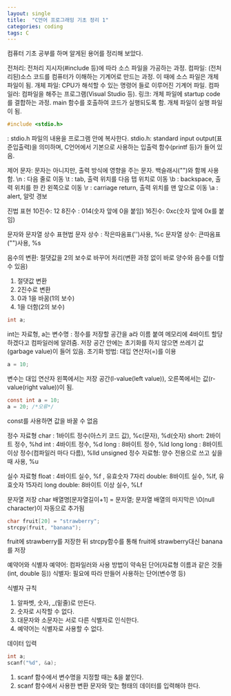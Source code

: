 ```yaml
---
layout: single
title:  "C언어 프로그래밍 기초 정리 1"
categories: coding
tags: C
---
```


컴퓨터 기초 공부를 하며 알게된 용어를 정리해 보았다.



전처리: 전처리 지시자(#include 등)에 따라 소스 파일을 가공하는 과정.
컴파일: (전처리된)소스 코드를 컴퓨터가 이해하는 기계어로 만드는 과정. 이 때에 소스 파일은 개체 파일이 됨.
개체 파일: CPU가 해석할 수 있는 명령어 들로 이루어진 기계어 파일.
컴파일러: 컴파일을 해주는 프로그램(Visual Studio 등).
링크: 개체 파일에 startup code를 결합하는 과정. main 함수를 호출하여 코드가 실행되도록 함. 개체 파일이 실행 파일이 됨.




```C
#include <stdio.h>
```
: stdio.h 파일의 내용을 프로그램 안에 복사한다.
stdio.h: standard input output(표준입출력)을 의미하며, C언어에서 기본으로 사용하는 입출력 함수(printf 등)가 들어 있음.



제어 문자: 문자는 아니지만, 출력 방식에 영향을 주는 문자. 백슬래시("\")와 함께 사용함.
\n : 다음 줄로 이동
\t : tab, 출력 위치를 다음 탭 위치로 이동
\b : backspace, 출력 위치를 한 칸 왼쪽으로 이동
\r : carriage return, 출력 위치를 맨 앞으로 이동
\a : alert, 알럿 경보



진법 표현
10진수: 12
8진수 : 014(숫자 앞에 0을 붙임)
16진수: 0xc(숫자 앞에 0x를 붙임)



문자와 문자열 상수 표현법
문자 상수  : 작은따옴표('')사용, %c
문자열 상수: 큰따옴표("")사용, %s




음수의 변환: 절댓값을 2의 보수로 바꾸어 처리(변환 과정 없이 바로 양수와 음수를 더할 수 있음)
1. 절댓값 변환
2. 2진수로 변환
3. 0과 1을 바꿈(1의 보수)
4. 1을 더함(2의 보수)




```C
int a;
```
int는 자료형, a는 변수명
: 정수를 저장할 공간을 a라 이름 붙여 메모리에 4바이트 할당하겠다고 컴파일러에 알려줌.
저장 공간 안에는 초기화를 하지 않으면 쓰레기 값(garbage value)이 들어 있음.
초기화 방법: 대입 연산자(=)를 이용

```C
a = 10;
```
변수는 대입 연산자 왼쪽에서는 저장 공간(l-value(left value)), 오른쪽에서는 값(r-value(right value))이 됨.

```C
const int a = 10;
a = 20; /*오류*/
```
const를 사용하면 값을 바꿀 수 없음





정수 자료형
char : 1바이트 정수(아스키 코드 값), %c(문자), %d(숫자)
short: 2바이트 정수, %hd
int  : 4바이트 정수, %d
long : 8바이트 정수, %ld
long long : 8바이트 이상 정수(컴파일러 마다 다름), %lld
unsigned 정수 자료형: 양수 전용으로 쓰고 싶을 때 사용, %u



실수 자료형
float : 4바이트 실수, %f , 유효숫자 7자리
double: 8바이트 실수, %lf, 유효숫자 15자리
long double: 8바이트 이상 실수, %Lf




문자열 저장
char 배열명[문자열길이+1] = 문자열;
문자열 배열의 마지막은 \0(null character)이 자동으로 추가됨
```C
char fruit[20] = "strawberry";
strcpy(fruit, "banana");
```
fruit에 strawberry를 저장한 뒤 strcpy함수를 통해 fruit에 strawberry대신 banana를 저장



예약어와 식별자
예약어: 컴파일러와 사용 방법이 약속된 단어(자료형 이름과 같은 것들(int, double 등))
식별자: 필요에 따라 만들어 사용하는 단어(변수명 등)

식별자 규칙
1. 알파벳, 숫자, _(밑줄)로 만든다.
2. 숫자로 시작할 수 없다.
3. 대문자와 소문자는 서로 다른 식별자로 인식한다.
4. 예약어는 식별자로 사용할 수 없다.






데이터 입력
```C
int a;
scanf("%d", &a);
```
1. scanf 함수에서 변수명을 지정할 때는 &을 붙인다.
2. scanf 함수에서 사용한 변환 문자와 맞는 형태의 데이터를 입력해야 한다. 